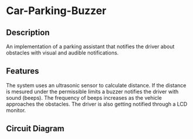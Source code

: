 # Car-Parking-Buzzer

## Description
An implementation of a parking assistant that notifies the driver about obstacles with visual and audible notifications.

## Features
The system uses an ultrasonic sensor to calculate distance. If the distance is mesured under the permissible limits a buzzer notifies the driver with sound (beeps).
The frequency of beeps increases as the vehicle approaches the obstacles. The driver is also getting notified through a LCD monitor.

## Circuit Diagram
